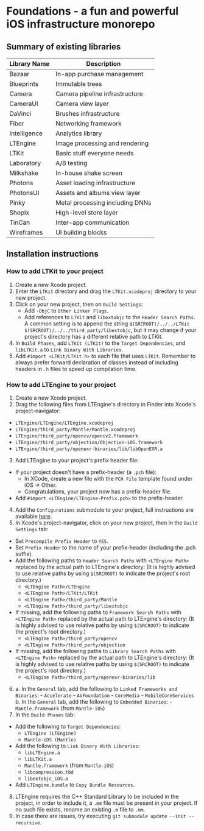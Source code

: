 # Foundations - a fun and powerful iOS infrastructure monorepo

## Summary of existing libraries

| Library Name  | Description                        |
|---------------|------------------------------------|
| Bazaar        | In-app purchase management         |
| Blueprints    | Immutable trees                    |
| Camera        | Camera pipeline infrastructure     |
| CameraUI      | Camera view layer                  |
| DaVinci       | Brushes infrastructure             |
| Fiber         | Networking framework               |
| Intelligence  | Analytics library                  |
| LTEngine      | Image processing and rendering     |
| LTKit         | Basic stuff everyone needs         |
| Laboratory    | A/B testing                        |
| Milkshake     | In-house shake screen              |
| Photons       | Asset loading infrastructure       |
| PhotonsUI     | Assets and albums view layer       |
| Pinky         | Metal processing including DNNs    |
| Shopix        | High-level store layer             |
| TinCan        | Inter-app communication            |
| Wireframes    | UI building blocks                 |

## Installation instructions

### How to add LTKit to your project

1. Create a new Xcode project.
2. Enter the `LTKit` directory and drag the `LTKit.xcodeproj` directory to your new project.
3. Click on your new project, then on `Build Settings`: 
	- Add `-ObjC` to `Other Linker Flags`.
	- Add references to `LTKit` and `libextobjc` to the `Header Search Paths`. A common setting is to append the string `$(SRCROOT)/../../LTKit $(SRCROOT)/../../third_party/libextobjc`, but it may change if your project's directory has a different relative path to LTKit.
4. In `Build Phases`, add `LTKit (LTKit)` to the `Target Dependencies`, and `libLTKit.a` to `Link Binary With Libraries`.
5. Add `#import <LTKit/LTKit.h>` to each file that uses `LTKit`. Remember to always prefer forward declaration of classes instead of including headers in `.h` files to speed up compilation time.

### How to add LTEngine to your project

1. Create a new Xcode project.
2. Drag the following files from LTEngine's directory in Finder into Xcode's project-navigator:
  - `LTEngine/LTEngine/LTEngine.xcodeproj`
  - `LTEngine/third_party/Mantle/Mantle.xcodeproj`
  - `LTEngine/third_party/opencv/opencv2.framework` 
  - `LTEngine/third_party/objection/Objection-iOS.framework`
  - `LTEngine/third_party/openexr-binaries/lib/libOpenEXR.a`
3. Add LTEngine to your project's prefix header file:
  - If your project doesn't have a prefix-header (a `.pch` file):
    - In XCode, create a new file with the `PCH File` template found under iOS -> Other.
    - Congratulations, your project now has a prefix-header file.
  - Add `#import <LTEngine/LTEngine-Prefix.pch>` to the prefix-header.
4. Add the `Configurations` submodule to your project, full instructions are available [here](https://github.com/lightricks/configuration).
5. In Xcode's project-navigator, click on your new project, then in the `Build Settings` tab:
  - Set `Precompile Prefix Header` to `YES`.
  - Set `Prefix Header` to the name of your prefix-header (including the .pch suffix).
  - Add the following paths to `Header Search Paths` with `<LTEngine Path>` replaced by the actual path to LTEngine's directory:
    (It is highly advised to use relative paths by using `$(SRCROOT)` to indicate the project's root directory.)
    *  `<LTEngine Path>/LTEngine`
    *  `<LTEngine Path>/LTKit/LTKit`
    *  `<LTEngine Path>/third_party/Mantle`
    *  `<LTEngine Path>/third_party/libextobjc`
  - If missing, add the following paths to `Framework Search Paths` with `<LTEngine Path>` replaced by the actual path to LTEngine's directory:
    (It is highly advised to use relative paths by using `$(SRCROOT)` to indicate the project's root directory.)
    *  `<LTEngine Path>/third_party/opencv`
    *  `<LTEngine Path>/third_party/objection`
  - If missing, add the following paths to `Library Search Paths` with `<LTEngine Path>` replaced by the actual path to LTEngine's directory:
    (It is highly advised to use relative paths by using `$(SRCROOT)` to indicate the project's root directory.)
    *  `<LTEngine Path>/third_party/openexr-binaries/lib`
6. a. In the `General` tab, add the following to `Linked Frameworks and Binaries`: 
		- `Accelerate`
		- `AVFoundation`
		- `CoreMedia`
		- `MobileCoreServices`
   b. In the `General` tab, add the following to `Embedded Binaries`: 
		- `Mantle.framework` (from `Mantle-iOS`)
7. In the `Build Phases` tab:
  - Add the following to `Target Dependencies`:
    * `LTEngine (LTEngine)`
    * `Mantle-iOS (Mantle)`
  - Add the following to `Link Binary With Libraries`: 
    * `libLTEngine.a`
    * `libLTKit.a`
    * `Mantle.framework` (from `Mantle-iOS`)
    * `libcompression.tbd`
    * `libextobjc_iOS.a`
  - Add `LTEngine.bundle` to `Copy Bundle Resources`.
8. LTEngine requires the C++ Standard Library to be included in the project, in order to include it, a `.mm` file must be present in your project. If no such file exists, rename an existing `.m` file to `.mm`.
9. In case there are issues, try executing `git submodule update --init --recursive`.
